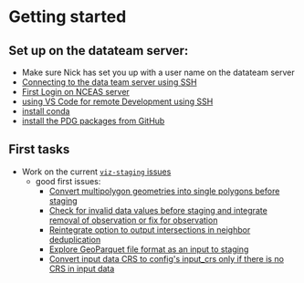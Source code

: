 # Getting started

## Set up on the datateam server:
- Make sure Nick has set you up with a user name on the datateam server
- [Connecting to the data team server using SSH](https://help.nceas.ucsb.edu/NCEAS/Computing/connecting_to_linux_using_ssh.html)
- [First Login on NCEAS server](https://help.nceas.ucsb.edu/NCEAS/Computing/first_login_to_nceas_analytical_server)
- [using VS Code for remote Development using SSH](https://code.visualstudio.com/docs/remote/ssh)
- [install conda](https://docs.conda.io/projects/conda/en/latest/user-guide/install/linux.html)
- [install the PDG packages from GitHub](https://stackoverflow.com/a/15268990)

## First tasks

- Work on the current [`viz-staging` issues](https://github.com/PermafrostDiscoveryGateway/viz-staging/issues)
  - good first issues:
    - [Convert multipolygon geometries into single polygons before staging](https://github.com/PermafrostDiscoveryGateway/viz-staging/issues/34)
    - [Check for invalid data values before staging and integrate removal of observation or fix for observation](https://github.com/PermafrostDiscoveryGateway/viz-staging/issues/21)
    - [Reintegrate option to output intersections in neighbor deduplication](https://github.com/PermafrostDiscoveryGateway/viz-staging/issues/44)
    - [Explore GeoParquet file format as an input to staging](https://github.com/PermafrostDiscoveryGateway/viz-staging/issues/40)
    - [Convert input data CRS to config's input_crs only if there is no CRS in input data](https://github.com/PermafrostDiscoveryGateway/viz-staging/issues/26)


